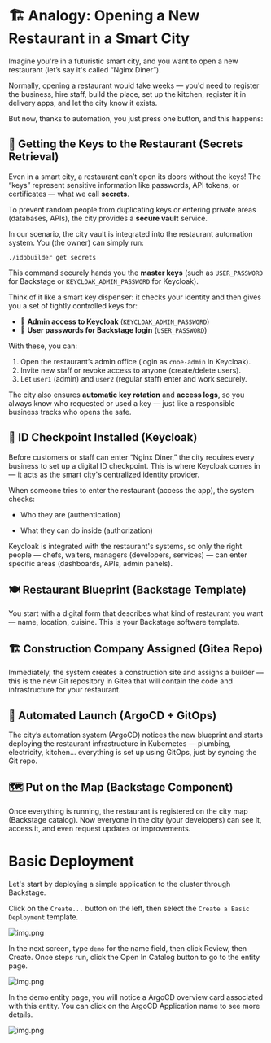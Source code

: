 # 🏗️ Analogy: Opening a New Restaurant in a Smart City

Imagine you're in a futuristic smart city, and you want to open a new restaurant (let’s say it's called “Nginx Diner”).

Normally, opening a restaurant would take weeks — you'd need to register the business, hire staff, build the place, set up the kitchen, register it in delivery apps, and let the city know it exists.

But now, thanks to automation, you just press one button, and this happens:

## 🔑 Getting the Keys to the Restaurant (Secrets Retrieval)

Even in a smart city, a restaurant can’t open its doors without the keys!
The “keys” represent sensitive information like passwords, API tokens, or certificates — what we call **secrets**.

To prevent random people from duplicating keys or entering private areas (databases, APIs), the city provides a **secure vault** service.

In our scenario, the city vault is integrated into the restaurant automation system.
You (the owner) can simply run:

```
./idpbuilder get secrets
```

This command securely hands you the **master keys** (such as `USER_PASSWORD` for Backstage or `KEYCLOAK_ADMIN_PASSWORD` for Keycloak).

Think of it like a smart key dispenser: it checks your identity and then gives you a set of tightly controlled keys for:

* 🔐 **Admin access to Keycloak** (`KEYCLOAK_ADMIN_PASSWORD`)
* 👥 **User passwords for Backstage login** (`USER_PASSWORD`)

With these, you can:

1. Open the restaurant’s admin office (login as `cnoe-admin` in Keycloak).
2. Invite new staff or revoke access to anyone (create/delete users).
3. Let `user1` (admin) and `user2` (regular staff) enter and work securely.

The city also ensures **automatic key rotation** and **access logs**, so you always know who requested or used a key — just like a responsible business tracks who opens the safe.


## 🔐 ID Checkpoint Installed (Keycloak)
Before customers or staff can enter “Nginx Diner,” the city requires every business to set up a digital ID checkpoint. This is where Keycloak comes in — it acts as the smart city's centralized identity provider.

When someone tries to enter the restaurant (access the app), the system checks:

- Who they are (authentication)

- What they can do inside (authorization)

Keycloak is integrated with the restaurant's systems, so only the right people — chefs, waiters, managers (developers, services) — can enter specific areas (dashboards, APIs, admin panels).

## 🍽️ Restaurant Blueprint (Backstage Template)
You start with a digital form that describes what kind of restaurant you want — name, location, cuisine. This is your Backstage software template.

## 🏗️ Construction Company Assigned (Gitea Repo)
Immediately, the system creates a construction site and assigns a builder — this is the new Git repository in Gitea that will contain the code and infrastructure for your restaurant.

## 🚀 Automated Launch (ArgoCD + GitOps)
The city’s automation system (ArgoCD) notices the new blueprint and starts deploying the restaurant infrastructure in Kubernetes — plumbing, electricity, kitchen... everything is set up using GitOps, just by syncing the Git repo.

## 🗺️ Put on the Map (Backstage Component)
Once everything is running, the restaurant is registered on the city map (Backstage catalog). Now everyone in the city (your developers) can see it, access it, and even request updates or improvements.

# Basic Deployment

Let's start by deploying a simple application to the cluster through Backstage.

Click on the `Create...` button on the left, then select the `Create a Basic Deployment` template.

![img.png](images/backstage-templates.png)


In the next screen, type `demo` for the name field, then click Review, then Create. 
Once steps run, click the Open In Catalog button to go to the entity page. 

![img.png](images/basic-template-flow.png)

In the demo entity page, you will notice a ArgoCD overview card associated with this entity. 
You can click on the ArgoCD Application name to see more details.

![img.png](images/demo-entity.png)
